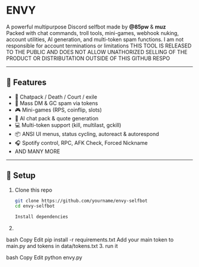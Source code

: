 # ENVY

A powerful multipurpose Discord selfbot made by **@85pw** & **muz**  
Packed with chat commands, troll tools, mini-games, webhook nuking, account utilities, AI generation, and multi-token spam functions.
I am not responsible for account terminations or limitations
THIS TOOL IS RELEASED TO THE PUBLIC AND DOES NOT ALLOW UNATHORIZED SELLING OF THE PRODUCT OR DISTRIBUTATION OUTSIDE OF THIS GITHUB RESPO

---

## 🚀 Features

- 💬 Chatpack / Death / Court / exile
- 👥 Mass DM & GC spam via tokens
- 🎮 Mini-games (RPS, coinflip, slots)
- 🧠 AI chat pack & quote generation
- 💻 Multi-token support (kill, multilast, gckill)
- 📦 ANSI UI menus, status cycling, autoreact & autorespond
- 🎧 Spotify control, RPC, AFK Check, Forced Nickname
- AND MANY MORE

---

## 📁 Setup

1. Clone this repo  
   ```bash
   git clone https://github.com/yourname/envy-selfbot
   cd envy-selfbot

   Install dependencies
2.
bash
Copy
Edit
pip install -r requirements.txt
Add your main token to main.py and tokens in data/tokens.txt
3.
run it

bash
Copy
Edit
python envy.py
